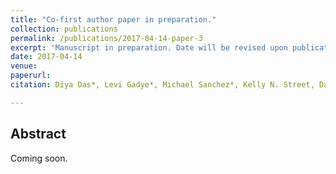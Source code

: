 ```yaml
---
title: "Co-first author paper in preparation."
collection: publications
permalink: /publications/2017-04-14-paper-3
excerpt: 'Manuscript in preparation. Date will be revised upon publication.'
date: 2017-04-14
venue: 
paperurl: 
citation: Diya Das*, Levi Gadye*, Michael Sanchez*, Kelly N. Street, Davide Risso, Ariane Baudhuin, Michael B. Cole, Allon Wagner, Yoon Gi Choi, Elizabeth Purdom, Sandrine Dudoit, Nir Yosef, John Ngai, and Russell B. Fletcher. Manuscript in preparation.

---
```


## Abstract
Coming soon.


